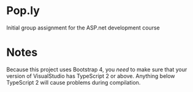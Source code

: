 # Pop.ly
Initial group assignment for the ASP.net development course

# Notes
Because this project uses Bootstrap 4, you *need* to make sure that your version of VisualStudio has TypeScript 2 or above. Anything below TypeScript 2 will cause problems during compilation.
